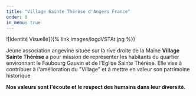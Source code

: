```yaml
---
title: "Village Sainte Thérèse d'Angers France"
order: 0
in_menu: true
---
```

![Identité Visuelle]({% link images/logoVSTAt.jpg %})




Jeune association angevine située sur la rive droite de la Maine  **Village Sainte Thérèse** a pour mission de représenter les habitants du quartier environnant le Faubourg Gauvin et de l'Eglise Sainte Thérèse. Elle vise à contribuer à l'amélioration du "Village" et à mettre en valeur son patrimoine historique 


**Nos valeurs sont l'écoute et le respect des humains dans leur diversité.** 